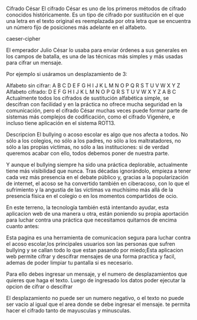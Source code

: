 Cifrado César
El cifrado César es uno de los primeros métodos de cifrado conocidos históricamente. Es un tipo de cifrado por sustitución en el que una letra en el texto original es reemplazada por otra letra que se encuentra un número fijo de posiciones más adelante en el alfabeto.

caeser-cipher

El emperador Julio César lo usaba para enviar órdenes a sus generales en los campos de batalla, es una de las técnicas más simples y más usadas para cifrar un mensaje.

Por ejemplo si usáramos un desplazamiento de 3:

Alfabeto sin cifrar: A B C D E F G H I J K L M N O P Q R S T U V W X Y Z
Alfabeto cifrado: D E F G H I J K L M N O P Q R S T U V W X Y Z A B C
Actualmente todos los cifrados de sustitución alfabética simple, se descifran con facilidad y en la práctica no ofrece mucha seguridad en la comunicación, pero el cifrado César muchas veces puede formar parte de sistemas más complejos de codificación, como el cifrado Vigenère, e incluso tiene aplicación en el sistema ROT13.

Descripcion 
El bullying o acoso escolar es algo que nos afecta a todos. No sólo a los colegios, no sólo a los padres, no sólo a los maltratadores, no sólo a las propias víctimas, no sólo a las instituciones: si de verdad queremos acabar con ello, todos debemos poner de nuestra parte.

Y aunque el bullying siempre ha sido una práctica deplorable, actualmente tiene más visibilidad que nunca. Tras décadas ignorándolo, empieza a tener cada vez más presencia en el debate público y, gracias a la popularización de internet, el acoso se ha convertido también en ciberacoso, con lo que el sufrimiento y la angustia de las víctimas va muchísimo más allá de la presencia física en el colegio o en los momentos compartidos de ocio.

En este terreno, la tecnología también está intentando ayudar, esta aplicacion web de una manera u otra, están poniendo su propia aportación para luchar contra una práctica que necesitamos quitarnos de encima cuanto antes:

Esta pagina  es una herramienta de comunicacion segura para luchar contra el acoso escolar,los principales usuarios son las personas que sufren bullying y se callan todo lo que estan pasando por miedo;Esta aplicacion web permite cifrar y descifrar mensajes de una forma practica y facil, ademas de poder limpiar tu pantalla si es necesario.

Para ello debes ingresar un mensaje, y el numero de desplazamientos que quieres que haga el texto. Luego de ingresado los datos poder ejecutar la opcion de cifrar o descifrar

El desplazamiento no puede ser un numero negativo, o el texto no puede ser vacio al igual que el area donde se debe ingresar el mensaje. te permita hacer el cifrado tanto de mayusculas y minusculas.


